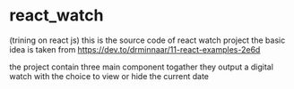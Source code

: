 # react_watch
(trining on react js) this is the source code of react watch project the basic idea is taken from https://dev.to/drminnaar/11-react-examples-2e6d

the project contain three main component togather they output a digital watch with the choice to view or hide the current date
[](test.PNG)


